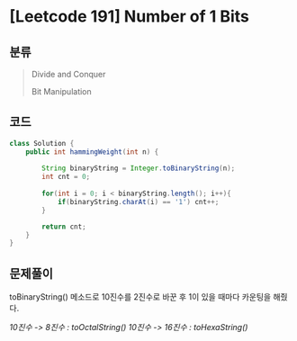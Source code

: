 # [Leetcode 191] Number of 1 Bits

## 분류
> Divide and Conquer
> 
> Bit Manipulation


## 코드
```java
class Solution {
    public int hammingWeight(int n) {
        
        String binaryString = Integer.toBinaryString(n);
        int cnt = 0;
        
        for(int i = 0; i < binaryString.length(); i++){
            if(binaryString.charAt(i) == '1') cnt++;
        }

        return cnt;
    }
}
```

## 문제풀이

toBinaryString() 메소드로 10진수를 2진수로 바꾼 후 1이 있을 때마다 카운팅을 해줬다.

*10진수 -> 8진수 : toOctalString()*
*10진수 -> 16진수 : toHexaString()*
